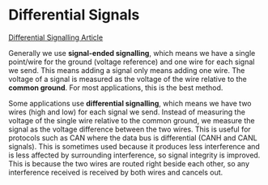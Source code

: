 # Differential Signals

[Differential Signalling Article](https://www.allaboutcircuits.com/technical-articles/the-why-and-how-of-differential-signaling/)

Generally we use **signal-ended signalling**, which means we have a single point/wire for the ground (voltage reference) and one wire for each signal we send. This means adding a signal only means adding one wire. The voltage of a signal is measured as the voltage of the wire relative to the **common ground**. For most applications, this is the best method.

Some applications use **differential signalling**, which means we have two wires (high and low) for each signal we send. Instead of measuring the voltage of the single wire relative to the common ground, we measure the signal as the voltage difference between the two wires. This is useful for protocols such as CAN where the data bus is differential (CANH and CANL signals). This is sometimes used because it produces less interference and is less affected by surrounding interference, so signal integrity is improved. This is because the two wires are routed right beside each other, so any interference received is received by both wires and cancels out.
